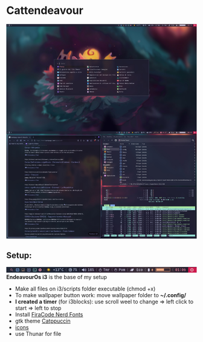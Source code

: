# Cattendeavour
![Desktop](rofi_foto.jpg)
## Setup:
![Desktop](barra.png)
**EndeavourOs i3** is the base of my setup
* Make all files on i3/scripts folder executable (chmod +x)
* To make wallpaper button work: move wallpaper folder to **~/.config/**
* **I created a timer** (for i3blocks): use scroll weel to change => left click to start => left to stop
* Install [FiraCode Nerd Fonts](https://www.nerdfonts.com/font-downloads)
* gtk theme [Catppuccin](https://aur.archlinux.org/packages/catppuccin-gtk-theme-mocha)
* [icons](https://github.com/ljmill/catppuccin-icons)
* use Thunar for file
